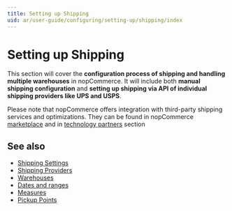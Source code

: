 ```yaml
---
title: Setting up Shipping
uid: ar/user-guide/configuring/setting-up/shipping/index
---
```


# Setting up Shipping

This section will cover the **configuration process of shipping and handling multiple warehouses** in nopCommerce. It will include both **manual shipping configuration** and **setting up shipping via API of individual shipping providers like UPS and USPS**.

Please note that nopCommerce offers integration with third-party shipping services and optimizations. They can be found in nopCommerce [marketplace](http://www.nopcommerce.com/marketplace.aspx) and in [technology partners](http://www.nopcommerce.com/technologypartners.aspx) section

## See also

* [Shipping Settings](xref:ar/user-guide/configuring/setting-up/shipping/settings)
* [Shipping Providers](xref:ar/user-guide/configuring/setting-up/shipping/providers/index)
* [Warehouses](xref:ar/user-guide/configuring/setting-up/shipping/warehouses)
* [Dates and ranges](xref:ar/user-guide/configuring/setting-up/shipping/dates-ranges)
* [Measures](xref:ar/user-guide/configuring/setting-up/shipping/measures)
* [Pickup Points](xref:ar/user-guide/configuring/setting-up/shipping/pickup-points)